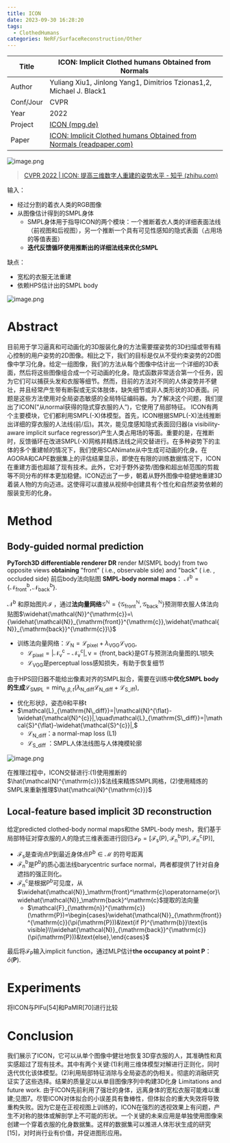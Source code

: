 ```yaml
---
title: ICON
date: 2023-09-30 16:28:20
tags:
  - ClothedHumans
categories: NeRF/SurfaceReconstruction/Other
---
```


| Title     | ICON: Implicit Clothed humans Obtained from Normals                                                                                       |
| --------- | ----------------------------------------------------------------------------------------------------------------------------------------- |
| Author    | Yuliang Xiu1,  Jinlong Yang1,  Dimitrios Tzionas1,2,  Michael J. Black1                                                                   |
| Conf/Jour | CVPR                                                                                                                                      |
| Year      | 2022                                                                                                                                      |
| Project   | [ICON (mpg.de)](https://icon.is.tue.mpg.de/)                                                                                              |
| Paper     | [ICON: Implicit Clothed humans Obtained from Normals (readpaper.com)](https://readpaper.com/pdf-annotate/note?noteId=1983977872542331392) |

![image.png](https://raw.githubusercontent.com/qiyun71/Blog_images/main/pictures/20230930162915.png)

> [CVPR 2022 | ICON: 提高三维数字人重建的姿势水平 - 知乎 (zhihu.com)](https://zhuanlan.zhihu.com/p/477379718)

输入：
- 经过分割的着衣人类的RGB图像
- 从图像估计得到的SMPL身体
    - SMPL身体用于指导ICON的两个模块：一个推断着衣人类的详细表面法线（前视图和后视图），另一个推断一个具有可见性感知的隐式表面（占用场的等值表面）
    - **迭代反馈循环使用推断出的详细法线来优化SMPL**

缺点：
- 宽松的衣服无法重建
- 依赖HPS估计出的SMPL body

![image.png](https://raw.githubusercontent.com/qiyun71/Blog_images/main/pictures/20231001114030.png)

<!-- more -->

# Abstract

目前用于学习逼真和可动画化的3D服装化身的方法需要摆姿势的3D扫描或带有精心控制的用户姿势的2D图像。相比之下，我们的目标是仅从不受约束姿势的2D图像中学习化身。给定一组图像，我们的方法从每个图像中估计出一个详细的3D表面，然后将这些图像组合成一个可动画的化身。隐式函数非常适合第一个任务，因为它们可以捕获头发和衣服等细节。然而，目前的方法对不同的人体姿势并不健壮，并且经常产生带有断裂或无实体肢体，缺失细节或非人类形状的3D表面。问题是这些方法使用对全局姿态敏感的全局特征编码器。为了解决这个问题，我们提出了ICON(“从normal获得的隐式穿衣服的人”)，它使用了局部特征。
ICON有两个主要模块，它们都利用SMPL(-X)体模型。首先，ICON根据SMPL(-X)法线推断出详细的穿衣服的人法线(前/后)。其次，能见度感知隐式表面回归器(a visibility-aware implicit surface regressor)产生人类占用场的等面。重要的是，在推断时，反馈循环在改进SMPL(-X)网格并精炼法线之间交替进行。在多种姿势下的主体的多个重建帧的情况下，我们使用SCANimate从中生成可动画的化身。在AGORA和CAPE数据集上的评估结果显示，即使在有限的训练数据情况下，ICON在重建方面也超越了现有技术。此外，它对于野外姿势/图像和超出帧范围的剪裁等不同分布的样本更加稳健。ICON迈出了一步，朝着从野外图像中稳健地重建3D着装人物的方向迈进。这使得可以直接从视频中创建具有个性化和自然姿势依赖的服装变形的化身。

# Method

## Body-guided normal prediction

**PyTorch3D differentiable renderer DR** render M(SMPL body) from two opposite views **obtaining** "front" ( i.e., observable side) and "back" ( i.e. , occluded side)
前后body法向贴图 **SMPL-body normal maps**： $\mathcal{N}^{\mathrm{b}}=\{\mathcal{N}_{\mathrm{front}}^{\mathrm{b}},\mathcal{N}_{\mathrm{back}}^{\mathrm{b}}\}.$

$\mathcal{N}^{\mathrm{b}}$ 和原始图片$\mathcal{I}$ ，通过**法向量网络**$\mathcal{G}^{\mathbb{N}}=\{\mathcal{G}_{\mathrm{front}}^{\mathbb{N}},\mathcal{G}_{\mathrm{back}}^{\mathbb{N}}\}$预测带衣服人体法向贴图$\widehat{\mathcal{N}}^{\mathrm{c}}=\{\widehat{\mathcal{N}}_{\mathrm{front}}^{\mathrm{c}},\widehat{\mathcal{N}}_{\mathrm{back}}^{\mathrm{c}}\}$
- 训练法向量网络：$\mathcal{L}_{\mathrm{N}}=\mathcal{L}_{\mathrm{pixel}}+\lambda_{\mathrm{VGG}}\mathcal{L}_{\mathrm{VGG}},$
    - $\mathcal{L}_{\mathrm{pixel}}=|\mathcal{N}_{\mathrm{v}}^{\mathrm{c}}-\mathcal{N}_{\mathrm{v}}^{\mathrm{c}}|,\mathrm{v}=\{\mathrm{front},\mathrm{back}\}$是GT与预测法向量图的L1损失
    - $\mathcal{L}_{\mathrm{VGG}}$是perceptual loss感知损失，有助于恢复细节

由于HPS回归器不能给出像素对齐的SMPL拟合，需要在训练中**优化SMPL body的生成**$\mathcal{L}_{\mathrm{SMPL}}=\min_{\theta,\beta,t}(\lambda_{\mathrm{N\_diff}}\mathcal{L}_{\mathrm{N\_diff}}+\mathcal{L}_{\mathrm{S\_iff}}),$
- 优化形状β，姿态θ和平移t
- $\mathcal{L}_{\mathrm{N\_diff}}=|\mathcal{N}^{\flat}-\widehat{\mathcal{N}^{c}}|,\quad\mathcal{L}_{\mathrm{S\_diff}}=|\mathcal{S}^{\flat}-\widehat{\mathcal{S}^{c}}|,$
    - $\mathcal{L}_{\mathrm{N\_diff}}$：a normal-map loss (L1)
    - $\mathcal{L}_\mathrm{S\_diff}$ ：SMPL人体法线图与人体掩模轮廓

![image.png](https://raw.githubusercontent.com/qiyun71/Blog_images/main/pictures/20230930171015.png)

在推理过程中，ICON交替进行:(1)使用推断的$\hat{\mathcal{N}^{\mathrm{c}}}$法线来精炼SMPL网格，(2)使用精炼的SMPL来重新推理$\hat{\mathcal{N}^{\mathrm{c}}}$


## Local-feature based implicit 3D reconstruction

给定predicted clothed-body normal maps和the SMPL-body mesh，我们基于局部特征对穿衣服的人的隐式三维表面进行回归$\mathcal{F}_\mathrm{P}=[\mathcal{F}_\mathrm{s}(\mathrm{P}),\mathcal{F}_\mathrm{n}^\mathrm{b}(\mathrm{P}),\mathcal{F}_\mathrm{n}^\mathrm{c}(\mathrm{P})],$
- $\mathcal{F}_{\mathrm{s}}$是查询点P到最近身体点$\mathrm{P^{b}\in\mathcal{M}}$ 的符号距离
- $\mathcal{F}_{\mathrm{n}}^{\mathrm{b}}$是$\mathrm{P^{b}}$的质心面法线barycentric surface normal，两者都提供了针对自身遮挡的强正则化。
- $\mathcal{F}_{\mathrm{n}}^{\mathrm{c}}$是根据$\mathrm{P^{b}}$可见度，从$\widehat{\mathcal{N}}_\mathrm{front}^\mathrm{c}\operatorname{or}\widehat{\mathcal{N}}_\mathrm{back}^\mathrm{c}$提取的法向量
    - $\mathcal{F}_{\mathrm{n}}^{\mathrm{c}}(\mathrm{P})=\begin{cases}\widehat{\mathcal{N}}_{\mathrm{front}}^{\mathrm{c}}(\pi(\mathrm{P}))&\text{if P}^{\mathrm{b}}\text{is visible}\\\widehat{\mathcal{N}}_{\mathrm{back}}^{\mathrm{c}}(\pi(\mathrm{P}))&\text{else},\end{cases}$

最后将$\mathcal{F}_\mathrm{P}$输入implicit function，通过MLP估计**the occupancy at point P**： $\widehat{o}(\mathbf{P}).$

# Experiments

将ICON与PIFu[54]和PaMIR[70]进行比较

# Conclusion

我们展示了ICON，它可以从单个图像中健壮地恢复3D穿衣服的人，其准确性和真实感超过了现有技术。其中有两个关键:(1)利用三维体模型对解进行正则化，同时迭代优化该体模型。(2)利用局部特征消除与全局姿态的伪相关。彻底的消融研究证实了这些选择。结果的质量足以从单目图像序列中构建3D化身
Limitations and future work.
由于ICON先前利用了强壮的身体，远离身体的宽松衣服可能难以重建;见图7。尽管ICON对体拟合的小误差具有鲁棒性，但体拟合的重大失效将导致重构失败。因为它是在正视视图上训练的，ICON在强烈的透视效果上有问题，产生不对称的肢体或解剖学上不可能的形状。一个关键的未来应用是单独使用图像来创建一个穿着衣服的化身数据集。这样的数据集可以推进人体形状生成的研究[15]，对时尚行业有价值，并促进图形应用。
